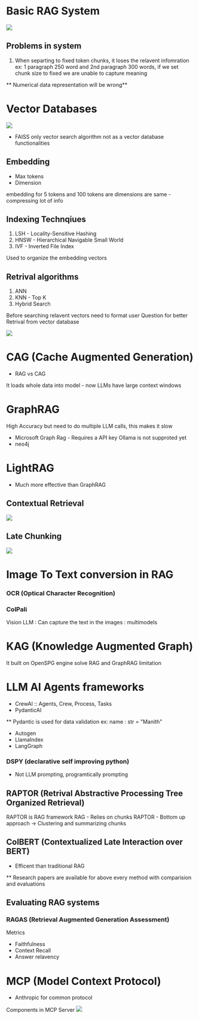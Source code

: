 # Basic RAG System

![](Image1.PNG)

## Problems in system

1. When separting to fixed token chunks, it loses the relavent infomration
 ex: 1 paragraph 250 word and 2nd paragraph 300 words, if we set chunk size to fixed we are unable to capture meaning

** Numerical data representation will be wrong**

# Vector Databases

![](Image2.png)
*  FAISS only vector search algorithm not as a vector database functionalities



## Embedding 
- Max tokens
- Dimension

embedding for 5 tokens and 100 tokens are dimensions are same - compressing lot of info


## Indexing Technqiues
1. LSH - Locality-Sensitive Hashing
2. HNSW - Hierarchical Navigable Small World
3. IVF - Inverted File Index 

Used to organize the embedding vectors


## Retrival algorithms
1. ANN
2. KNN - Top K 
3. Hybrid Search



Before searching relavent vectors need to format user Question for better Retrival from vector database

![](Image3.PNG)



# CAG (Cache Augmented Generation)
* RAG vs CAG 

It loads whole data into model - now LLMs have large context windows


# GraphRAG
High Accuracy but need to do multiple LLM calls, this makes it slow

- Microsoft Graph Rag - Requires a API key Ollama is not supproted yet
- neo4j


# LightRAG
* Much more effective than GraphRAG


## Contextual Retrieval

![](Image4.PNG)


## Late Chunking

![](Image5.PNG)



# Image To Text conversion in RAG

### OCR (Optical Character Recognition)

### ColPali
Vision LLM : Can capture the text in the images : multimodels


# KAG (Knowledge Augmented Graph)
It built on OpenSPG engine solve RAG and GraphRAG limitation

# LLM AI Agents frameworks

- CrewAI :: Agents, Crew, Process, Tasks
- PydanticAI 

** Pydantic is used for data validation 
ex: name : str = "Manith" 


- Autogen
- LlamaIndex
- LangGraph


### DSPY (declarative self improving python)
- Not LLM prompting, programtically prompting


## RAPTOR  (Retrival Abstractive Processing Tree Organized Retrieval)

RAPTOR is RAG framework
RAG - Relies on chunks
RAPTOR - Bottom up approach -> Clustering and summarizing chunks



## ColBERT (Contextualized Late Interaction over BERT)
- Efficent than traditional RAG


** Research papers are available for above every method with comparision and evaluations


## Evaluating RAG systems
### RAGAS (Retrieval Augmented Generation Assessment)

Metrics 
- Faithfulness
- Context Recall
- Answer relavency


# MCP (Model Context Protocol)
- Anthropic for common protocol

Components in MCP Server
![](Image6.PNG)

